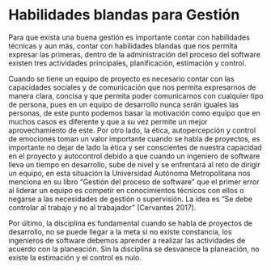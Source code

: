 # Habilidades blandas para Gestión

Para que exista una buena gestión es importante contar con habilidades técnicas y aun más, contar con habilidades blandas que nos permita expresar las primeras, dentro de la administración del proceso del software existen tres actividades principales, planificación, estimación y control. 

Cuando se tiene un equipo de proyecto es necesario contar con las capacidades sociales y de comunicación que nos permita expresarnos de manera clara, concisa y que permita poder comunicarnos con cualquier tipo de persona, pues en un equipo de desarrollo nunca serán iguales las personas, de este punto podemos basar la motivación como equipo que en muchos casos es diferente y que a su vez permite un mejor aprovechamiento de este.
Por otro lado, la ética, autopercepción y control de emociones toman un valor importante cuando se habla de proyectos, es importante no dejar de lado la ética y ser conscientes de nuestra capacidad en el proyecto y autocontrol debido a que cuando un ingeniero de software lleva un tiempo en desarrollo, sube de nivel  y se enfrentará al reto de dirigir un equipo, en esta situación la Universidad Autónoma Metropolitana nos menciona en su libro “Gestión del proceso de software” que el primer error al liderar un equipo es competir en conocimientos técnicos con ellos o negarse a las necesidades de gestión o supervisión. La idea es “Se debe controlar al trabajo y no al trabajador” (Cervantes 2017). 

Por último, la disciplina es fundamental cuando se habla de proyectos de desarrollo, no se puede llegar a la meta si no existe constancia, los ingenieros de software debemos aprender a realizar las actividades de acuerdo con la planeación. Sin la disciplina se desvanece la planeación, no existe la estimación y el control es nulo.
